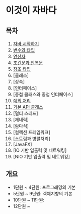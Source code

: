 이것이 자바다
========

## 목차
1. [자바 시작하기](https://github.com/nara1030/ThisIsJava/blob/master/docs/%EC%9E%90%EB%B0%94%20%EC%8B%9C%EC%9E%91%ED%95%98%EA%B8%B0.md)
2. [변수와 타입](https://github.com/nara1030/ThisIsJava/blob/master/docs/%EB%B3%80%EC%88%98%EC%99%80%20%ED%83%80%EC%9E%85.md)
3. [연산자](https://github.com/nara1030/ThisIsJava/blob/master/docs/%EC%97%B0%EC%82%B0%EC%9E%90.md)
4. [조건문과 반복문](https://github.com/nara1030/ThisIsJava/blob/master/docs/%EC%A1%B0%EA%B1%B4%EB%AC%B8%EA%B3%BC%20%EB%B0%98%EB%B3%B5%EB%AC%B8.md)
5. [참조 타입](https://github.com/nara1030/ThisIsJava/blob/master/docs/%EC%B0%B8%EC%A1%B0%20%ED%83%80%EC%9E%85.md)
6. [클래스]
7. [상속]
8. [인터페이스]
9. [중첩 클래스와 중첩 인터페이스]
10. [예외 처리](https://github.com/nara1030/ThisIsJava/blob/master/docs/%EC%98%88%EC%99%B8%20%EC%B2%98%EB%A6%AC.md)
11. [기본 API 클래스](https://github.com/nara1030/ThisIsJava/blob/master/docs/%EA%B8%B0%EB%B3%B8%20API%20%ED%81%B4%EB%9E%98%EC%8A%A4.md)
12. [멀티 스레드]
13. [제네릭]
14. [람다식]
15. [컬렉션 프레임워크]
16. [스트림과 병렬처리]
17. [JavaFX]
18. [IO 기반 입출력 및 네트워킹]
19. [NIO 기반 입출력 및 네트워킹]

## 개요
+ 1단원 ~ 4단원: 프로그래밍의 기본
+ 5단원 ~ 9단원: 객체지향의 기본
+ 10단원 ~ 11단원: 
+ 12단원 ~
